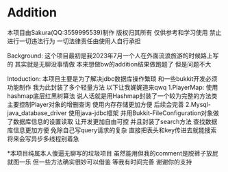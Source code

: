 # Addition
  本项目由Sakura(QQ:3559995539)制作 版权归其所有 仅供参考和学习使用 禁止进行一切违法行为 一切法律责任由使用人自行承担

  Background:
    这个项目最初是我2023年7月一个人在外面流浪旅游的时候路上写的 其实就是无聊没事情做 本来想做bw的addition结果做跑题了 但是问题不大

  Intoduction:
    本项目主要是为了解决jdbc数据库操作繁琐 和一些bukkit开发必须功能制作 我为此封装了多个轻量方法 以下让我娓娓道来qwq
      1.PlayerMap:
        使用hashmap底层红黑树算法 说人话就是用Hashmap封装了一个较为完整的方法类 主要控制Player对象的增删查询 使用内存存储更加方便 后续会完善
      2.Mysql-java_database_driver
        使用java-jdbc框架 并用Bukkit-FileConfiguration对象做了数据库信息的设置读取 让开发更加自由可控 并且封装了search方法 查找数据库信息更加方便 免除自己写query请求的复杂 直接把表头和key传进去就能搜索 将来会写异步多线程别着急 


 *本项目纯属本人傻逼无聊写的垃圾项目 虽然能用但我的comment是脱裤子放屁 就图一乐 但一些方法确实很妙可以借鉴 等我有时间完善 谢谢你的支持
